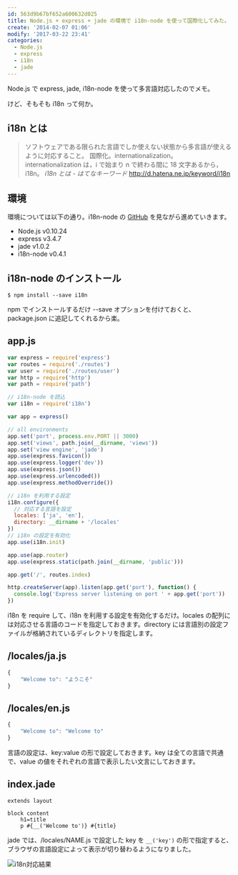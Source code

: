 ```yaml
---
id: 563d9b67bf652a600632d025
title: Node.js + express + jade の環境で i18n-node を使って国際化してみた。
create: '2014-02-07 01:06'
modify: '2017-03-22 23:41'
categories:
  - Node.js
  - express
  - i18n
  - jade
---
```


Node.js で express, jade, i18n-node を使って多言語対応したのでメモ。

けど、そもそも i18n って何か。

## i18n とは

> ソフトウェアである限られた言語でしか使えない状態から多言語が使えるように対応すること。
> 国際化。internationalization。
> internationalization は，i で始まり n で終わる間に 18 文字あるから，i18n。
> _i18n とは - はてなキーワード_ http://d.hatena.ne.jp/keyword/i18n

<!-- more -->

## 環境

環境については以下の通り。i18n-node の [GitHub](https://github.com/mashpie/i18n-node) を見ながら進めていきます。

- Node.js v0.10.24
- express v3.4.7
- jade v1.0.2
- i18n-node v0.4.1

## i18n-node のインストール

```
$ npm install --save i18n
```

npm でインストールするだけ --save オプションを付けておくと、package.json に追記してくれるから楽。

## app.js

```js
var express = require('express')
var routes = require('./routes')
var user = require('./routes/user')
var http = require('http')
var path = require('path')

// i18n-node を読込
var i18n = require('i18n')

var app = express()

// all environments
app.set('port', process.env.PORT || 3000)
app.set('views', path.join(__dirname, 'views'))
app.set('view engine', 'jade')
app.use(express.favicon())
app.use(express.logger('dev'))
app.use(express.json())
app.use(express.urlencoded())
app.use(express.methodOverride())

// i18n を利用する設定
i18n.configure({
  // 対応する言語を設定
  locales: ['ja', 'en'],
  directory: __dirname + '/locales'
})
// i18n の設定を有効化
app.use(i18n.init)

app.use(app.router)
app.use(express.static(path.join(__dirname, 'public')))

app.get('/', routes.index)

http.createServer(app).listen(app.get('port'), function() {
  console.log('Express server listening on port ' + app.get('port'))
})
```

i18n を require して、i18n を利用する設定を有効化するだけ。locales の配列には対応させる言語のコードを指定しておきます。directory には言語別の設定ファイルが格納されているディレクトリを指定します。

## /locales/ja.js

```js
{
	"Welcome to": "ようこそ"
}
```

## /locales/en.js

```js
{
	"Welcome to": "Welcome to"
}
```

言語の設定は、key:value の形で設定しておきます。key は全ての言語で共通で、value の値をそれぞれの言語で表示したい文言にしておきます。

## index.jade

```jade
extends layout

block content
	h1=title
	p #{__('Welcome to')} #{title}
```

jade では、/locales/NAME.js で設定した key を `__('key')` の形で指定すると、ブラウザの言語設定によって表示が切り替わるようになりました。

![i18n対応結果](/images/2014/02/07/0001.png)
